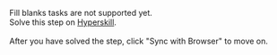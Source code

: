 Fill blanks tasks are not supported yet. <br>Solve this step on <a href="https://hyperskill.org/learn/step/47724">Hyperskill</a>. <br><br>After you have solved the step, click "Sync with Browser"  to move on.